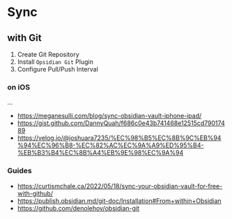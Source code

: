 # Sync
## with Git
1. Create Git Repository
2. Install `Opsidian Git` Plugin
3. Configure Pull/Push Interval
### on iOS
...
* https://meganesulli.com/blog/sync-obsidian-vault-iphone-ipad/
* https://gist.github.com/DannyQuah/f686c0e43b741468e12515cd79017489
* https://velog.io/@joshuara7235/%EC%98%B5%EC%8B%9C%EB%94%94%EC%96%B8-%EC%82%AC%EC%9A%A9%ED%95%B4-%EB%B3%B4%EC%8B%A4%EB%9E%98%EC%9A%94
### Guides
* https://curtismchale.ca/2022/05/18/sync-your-obsidian-vault-for-free-with-github/
* https://publish.obsidian.md/git-doc/Installation#From+within+Obsidian
* https://github.com/denolehov/obsidian-git